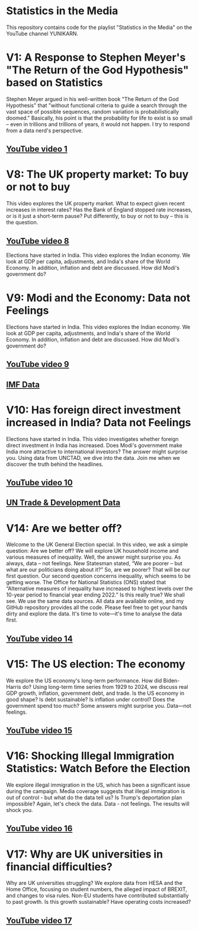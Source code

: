 # Statistics in the Media
This repository contains code for the playlist "Statistics in the Media" on the YouTube channel YUNIKARN.

# V1: A Response to Stephen Meyer's "The Return of the God Hypothesis" based on Statistics
Stephen Meyer argued in his well-written book "The Return of the God Hypothesis" that "without functional criteria to guide a search through the vast space of possible sequences, random variation is probabilistically doomed." Basically, his point is that the probability for life to exist is so small – even in trillions and trillions of years, it would not happen. I try to respond from a data nerd's perspective. 

## [YouTube video 1](https://youtu.be/p4DxtBquiqo)


# V8: The UK property market: To buy or not to buy
This video explores the UK property market. What to expect given recent increases in interest rates? Has the Bank of England stopped rate increases, or is it just a short-term pause? Put differently, to buy or not to buy – this is the question. 

## [YouTube video 8](https://youtu.be/27UI7noV-9k)
Elections have started in India. This video explores the Indian economy. We look at GDP per capita, adjustments, and India's share of the World Economy. In addition, inflation and debt are discussed. How did Modi's government do?

# V9: Modi and the Economy: Data not Feelings
Elections have started in India. This video explores the Indian economy. We look at GDP per capita, adjustments, and India's share of the World Economy. In addition, inflation and debt are discussed. How did Modi's government do? 

## [YouTube video 9](https://youtu.be/7vLwFDvi_GE)

## [IMF Data](https://www.imf.org/en/Publications/SPROLLs/world-economic-outlook-databases)

# V10: Has foreign direct investment increased in India? Data not Feelings
Elections have started in India. This video investigates whether foreign direct investment in India has increased. Does Modi's government make India more attractive to international investors? The answer might surprise you. Using data from UNCTAD, we dive into the data. Join me when we discover the truth behind the headlines.

## [YouTube video 10](https://youtu.be/9eS6Ng90t9I)

## [UN Trade & Development Data](https://unctadstat.unctad.org/datacentre/)

# V14: Are we better off?
Welcome to the UK General Election special. In this video, we ask a simple question: Are we better off? We will explore UK household income and various measures of inequality. Well, the answer might surprise you. As always, data – not feelings. New Statesman stated, “We are poorer – but what are our politicians doing about it?” So, are we poorer? That will be our first question. Our second question concerns inequality, which seems to be getting worse. The Office for National Statistics (ONS) stated that “Alternative measures of inequality have increased to highest levels over the 10-year period to financial year ending 2022.” Is this really true? We shall see. We use the same data sources. All data are available online, and my GitHub repository provides all the code. Please feel free to get your hands dirty and explore the data. It's time to vote—it's time to analyse the data first.

## [YouTube video 14](https://youtu.be/pFZmXgmxIqk)

# V15: The US election: The economy
We explore the US economy's long-term performance. How did Biden-Harris do? Using long-term time series from 1929 to 2024, we discuss real GDP growth, inflation, government debt, and trade. Is the US economy in good shape? Is debt sustainable? Is inflation under control? Does the government spend too much? Some answers might surprise you. Data—not feelings.

## [YouTube video 15](https://youtu.be/Kpw0JSqOaXo)

# V16: Shocking Illegal Immigration Statistics: Watch Before the Election
We explore illegal immigration in the US, which has been a significant issue during the campaign. Media coverage suggests that illegal immigration is out of control - but what do the data tell us? Is Trump's deportation plan impossible? Again, let's check the data. Data - not feelings. The results will shock you.

## [YouTube video 16](https://youtu.be/b8Ja9a2sDGM)

# V17: Why are UK universities in financial difficulties?
Why are UK universities struggling? We explore data from HESA and the Home Office, focusing on student numbers, the alleged impact of BREXIT, and changes to visa rules. Non-EU students have contributed substantially to past growth. Is this growth sustainable? Have operating costs increased? 

## [YouTube video 17](https://youtu.be/ifq_6Gx7Rrw)


